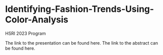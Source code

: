 # Identifying-Fashion-Trends-Using-Color-Analysis
HSRI 2023 Program

The link to the presentation can be found here. 
The link to the abstract can be found here. 
